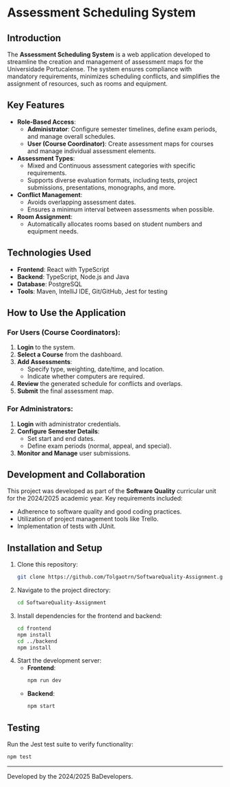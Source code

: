 # Assessment Scheduling System

## Introduction
The **Assessment Scheduling System** is a web application developed to streamline the creation and management of assessment maps for the Universidade Portucalense. The system ensures compliance with mandatory requirements, minimizes scheduling conflicts, and simplifies the assignment of resources, such as rooms and equipment.

## Key Features
- **Role-Based Access**:
  - **Administrator**: Configure semester timelines, define exam periods, and manage overall schedules.
  - **User (Course Coordinator)**: Create assessment maps for courses and manage individual assessment elements.
- **Assessment Types**:
  - Mixed and Continuous assessment categories with specific requirements.
  - Supports diverse evaluation formats, including tests, project submissions, presentations, monographs, and more.
- **Conflict Management**:
  - Avoids overlapping assessment dates.
  - Ensures a minimum interval between assessments when possible.
- **Room Assignment**:
  - Automatically allocates rooms based on student numbers and equipment needs.

## Technologies Used
- **Frontend**: React with TypeScript
- **Backend**: TypeScript, Node.js and Java
- **Database**: PostgreSQL
- **Tools**: Maven, IntelliJ IDE, Git/GitHub, Jest for testing

## How to Use the Application
### For Users (Course Coordinators):
1. **Login** to the system.
2. **Select a Course** from the dashboard.
3. **Add Assessments**:
   - Specify type, weighting, date/time, and location.
   - Indicate whether computers are required.
4. **Review** the generated schedule for conflicts and overlaps.
5. **Submit** the final assessment map.

### For Administrators:
1. **Login** with administrator credentials.
2. **Configure Semester Details**:
   - Set start and end dates.
   - Define exam periods (normal, appeal, and special).
3. **Monitor and Manage** user submissions.

## Development and Collaboration
This project was developed as part of the **Software Quality** curricular unit for the 2024/2025 academic year. Key requirements included:
- Adherence to software quality and good coding practices.
- Utilization of project management tools like Trello.
- Implementation of tests with JUnit.

## Installation and Setup
1. Clone this repository:
   ```bash
   git clone https://github.com/Tolgaotrn/SoftwareQuality-Assignment.git
   ```
2. Navigate to the project directory:
   ```bash
   cd SoftwareQuality-Assignment
   ```
3. Install dependencies for the frontend and backend:
   ```bash
   cd frontend
   npm install
   cd ../backend
   npm install
   ```
4. Start the development server:
   - **Frontend**:
     ```bash
     npm run dev
     ```
   - **Backend**:
     ```bash
     npm start
     ```

## Testing
Run the Jest test suite to verify functionality:
```bash
npm test
```

---
Developed by the 2024/2025 BaDevelopers.
